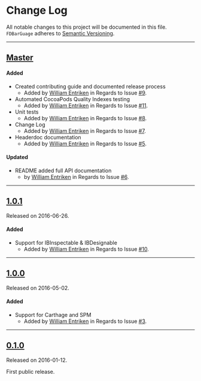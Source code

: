 # Change Log
All notable changes to this project will be documented in this file.
`FDBarGuage` adheres to [Semantic Versioning](http://semver.org/).

---

## [Master](https://github.com/fulldecent/FDBarGuage/compare/1.0.1...master)

#### Added
- Created contributing guide and documented release process
  - Added by [William Entriken](https://github.com/fulldecent) in Regards to Issue
  [#9](https://github.com/fulldecent/FDBarGuage/issues/9).
- Automated CocoaPods Quality Indexes testing
  - Added by [William Entriken](https://github.com/fulldecent) in Regards to Issue
  [#11](https://github.com/fulldecent/FDBarGuage/issues/11).
- Unit tests
  - Added by [William Entriken](https://github.com/fulldecent) in Regards to Issue
  [#8](https://github.com/fulldecent/FDBarGuage/issues/8).
- Change Log
  - Added by [William Entriken](https://github.com/fulldecent) in Regards to Issue
  [#7](https://github.com/fulldecent/FDBarGuage/issues/7).
- Headerdoc documentation
  - Added by [William Entriken](https://github.com/fulldecent) in Regards to Issue
  [#5](https://github.com/fulldecent/FDBarGuage/issues/5).

#### Updated
- README added full API documentation
  -  by [William Entriken](https://github.com/fulldecent) in Regards to Issue
  [#6](https://github.com/fulldecent/FDBarGuage/issues/6).


---

## [1.0.1](https://github.com/fulldecent/FDBarGuage/releases/tag/1.0.1)
Released on 2016-06-26.

#### Added
- Support for IBInspectable & IBDesignable
  - Added by [William Entriken](https://github.com/fulldecent) in Regards to Issue
  [#10](https://github.com/fulldecent/FDBarGuage/issues/10).

---

## [1.0.0](https://github.com/fulldecent/FDBarGuage/releases/tag/1.0.0)
Released on 2016-05-02.

#### Added
- Support for Carthage and SPM
  - Added by [William Entriken](https://github.com/fulldecent) in Regards to Issue
  [#3](https://github.com/fulldecent/FDBarGuage/issues/3).

---

## [0.1.0](https://github.com/fulldecent/FDBarGuage/releases/tag/0.1.0)
Released on 2016-01-12.

First public release.

